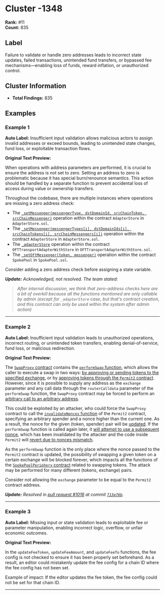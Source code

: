 # Cluster -1348

**Rank:** #11  
**Count:** 835  

## Label
Failure to validate or handle zero addresses leads to incorrect state updates, failed transactions, unintended fund transfers, or bypassed fee mechanisms—enabling loss of funds, reward inflation, or unauthorized control.

## Cluster Information
- **Total Findings:** 835

## Examples

### Example 1

**Auto Label:** Insufficient input validation allows malicious actors to assign invalid addresses or exceed bounds, leading to unintended state changes, fund loss, or exploitable transaction flows.  

**Original Text Preview:**

When operations with address parameters are performed, it is crucial to ensure the address is not set to zero. Setting an address to zero is problematic because it has special burn/renounce semantics. This action should be handled by a separate function to prevent accidental loss of access during value or ownership transfers.

Throughout the codebase, there are multiple instances where operations are missing a zero address check:

* The [`_setMessenger(messengerType, dstDomainId, srcChainToken, srcChainMessenger)`](https://github.com/across-protocol/contracts/blob/c5d7541037d19053ce2106583b1b711037483038/contracts/AdapterStore.sol#L34) operation within the contract `AdapterStore` in `AdapterStore.sol`.
* The [`_setMessenger(messengerTypes[i], dstDomainIds[i], srcChainTokens[i], srcChainMessengers[i])`](https://github.com/across-protocol/contracts/blob/c5d7541037d19053ce2106583b1b711037483038/contracts/AdapterStore.sol#L52) operation within the contract `AdapterStore` in `AdapterStore.sol`.
* The [`_adapterStore`](https://github.com/across-protocol/contracts/blob/c5d7541037d19053ce2106583b1b711037483038/contracts/libraries/OFTTransportAdapterWithStore.sol#L17) operation within the contract `OFTTransportAdapterWithStore` in `OFTTransportAdapterWithStore.sol`.
* The [`_setOftMessenger(token, messenger)`](https://github.com/across-protocol/contracts/blob/c5d7541037d19053ce2106583b1b711037483038/contracts/SpokePool.sol#L363) operation within the contract `SpokePool` in `SpokePool.sol`.

Consider adding a zero address check before assigning a state variable.

***Update:** Acknowledged, not resolved. The team stated:*

> *After internal discussion, we think that zero-address checks here are a bit of overkill because all the functions mentioned are only callable by admin (except for `_adapterStore` case, but that's contract creation, and this contract can only be used within the system after admin action)*

---
### Example 2

**Auto Label:** Insufficient input validation leads to unauthorized operations, incorrect routing, or unintended token transfers, enabling denial-of-service, fund loss, or malicious redirection.  

**Original Text Preview:**

The [`SwapProxy` contract](https://github.com/across-protocol/contracts/blob/b84dbfae35030e0f2caa5509b632c10106a32330/contracts/SpokePoolPeriphery.sol#L26) contains the [`performSwap` function](https://github.com/across-protocol/contracts/blob/b84dbfae35030e0f2caa5509b632c10106a32330/contracts/SpokePoolPeriphery.sol#L67), which allows the caller to execute a swap in two ways: [by approving or sending tokens to the specified exchange](https://github.com/across-protocol/contracts/blob/b84dbfae35030e0f2caa5509b632c10106a32330/contracts/SpokePoolPeriphery.sol#L81-L84), or by [approving tokens through the `Permit2` contract](https://github.com/across-protocol/contracts/blob/b84dbfae35030e0f2caa5509b632c10106a32330/contracts/SpokePoolPeriphery.sol#L86-L101). However, since it is possible to supply any address as the `exchange` parameter and any call data through the `routerCalldata` parameter of the `performSwap` function, the `SwapProxy` contract may be forced to perform an [arbitrary call to an arbitrary address](https://github.com/across-protocol/contracts/blob/b84dbfae35030e0f2caa5509b632c10106a32330/contracts/SpokePoolPeriphery.sol#L108).

This could be exploited by an attacker, who could force the `SwapProxy` contract to call the [`invalidateNonces` function](https://github.com/Uniswap/permit2/blob/cc56ad0f3439c502c246fc5cfcc3db92bb8b7219/src/AllowanceTransfer.sol#L113) of the `Permit2` contract, specifying an arbitrary spender and a nonce higher than the current one. As a result, the nonce for the given (token, spender) pair will be [updated](https://github.com/Uniswap/permit2/blob/cc56ad0f3439c502c246fc5cfcc3db92bb8b7219/src/AllowanceTransfer.sol#L124). If the `performSwap` function is called again later, it [will attempt to use a subsequent nonce](https://github.com/across-protocol/contracts/blob/b84dbfae35030e0f2caa5509b632c10106a32330/contracts/SpokePoolPeriphery.sol#L95), which has been invalidated by the attacker and the code inside `Permit2` will [revert due to nonces mismatch](https://github.com/Uniswap/permit2/blob/cc56ad0f3439c502c246fc5cfcc3db92bb8b7219/src/AllowanceTransfer.sol#L138).

As the `performSwap` function is the only place where the nonce passed to the `Permit2` contract is updated, the possibility of swapping a given token on a certain exchange will be blocked forever, which impacts all the functions of the [`SpokePoolPeriphery` contract](https://github.com/across-protocol/contracts/blob/b84dbfae35030e0f2caa5509b632c10106a32330/contracts/SpokePoolPeriphery.sol#L140) related to swapping tokens. The attack may be performed for many different (tokens, exchange) pairs.

Consider not allowing the `exchange` parameter to be equal to the `Permit2` contract address.

***Update:** Resolved in [pull request #1016](https://github.com/across-protocol/contracts/pull/1016) at commit [`713e76b`](https://github.com/across-protocol/contracts/pull/1016/commits/713e76b8388d90b4c3fbbe3d16b531d3ef81c722).*

---
### Example 3

**Auto Label:** Missing input or state validation leads to exploitable fee or parameter manipulation, enabling incorrect logic, overflow, or unfair economic outcomes.  

**Original Text Preview:**

In the `updateFeeToken`, `updateFeeAmount`, and `updateFeeTo` functions, the fee config is not checked to ensure it has been properly set beforehand. As a result, an editor could mistakenly update the fee config for a chain ID where the fee config has not been set.

Example of impact: If the editor updates the fee token, the fee config could not be set for that chain ID.

---
